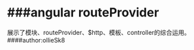 ###angular routeProvider
==============================
展示了模块、routeProvider、$http、模板、controller的综合运用。
####author:ollieSk8